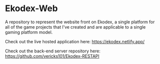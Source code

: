 # Ekodex-Web
A repository to represent the website front on Ekodex, a single platform for all of the game projects that I've created and are applicable to a single gaming platform model.

Check out the live hosted application here: https://ekodex.netlify.app/

Check out the back-end server repository here: https://github.com/vericks101/Ekodex-RESTAPI
